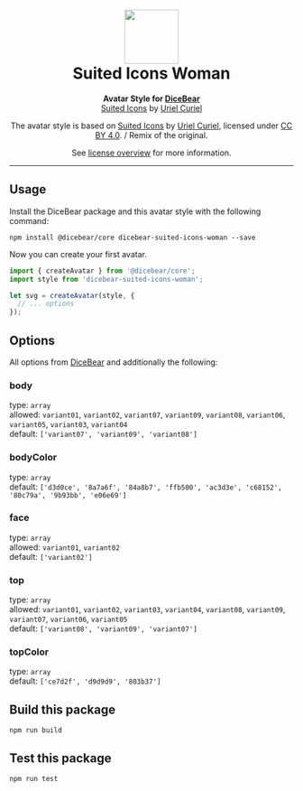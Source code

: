 <h1 align="center"><img src="./tests/svg/0.svg" width="96" /> <br />Suited Icons Woman</h1>
<p align="center">
  <strong>Avatar Style for <a href="https://dicebear.com/">DiceBear</a></strong><br />
  <a href="">Suited Icons</a> by <a href="urielcuriel.dev">Uriel Curiel</a>
</p>


<p align="center">
  The avatar style is based on <a href="">Suited Icons</a> by
  <a href="urielcuriel.dev">Uriel Curiel</a>, licensed under
  <a href="https://creativecommons.org/licenses/by/4.0/">CC BY 4.0</a>. / Remix of the original.
</p>
<p align="center">
  See <a href="https://dicebear.com/licenses">license overview</a> for more information.
</p>

----

## Usage

Install the DiceBear package and this avatar style with the following command:

```
npm install @dicebear/core dicebear-suited-icons-woman --save
```

Now you can create your first avatar.

```js
import { createAvatar } from '@dicebear/core';
import style from 'dicebear-suited-icons-woman';

let svg = createAvatar(style, {
  // ... options
});
```

## Options

All options from [DiceBear](https://dicebear.com/docs/options) and additionally the following:

### body

type: `array`  
allowed: `variant01`, `variant02`, `variant07`, `variant09`, `variant08`, `variant06`, `variant05`, `variant03`, `variant04`  
default: `['variant07', 'variant09', 'variant08']`


### bodyColor

type: `array`  
default: `['d3d0ce', '8a7a6f', '84a8b7', 'ffb500', 'ac3d3e', 'c68152', '80c79a', '9b93bb', 'e06e69']`


### face

type: `array`  
allowed: `variant01`, `variant02`  
default: `['variant02']`


### top

type: `array`  
allowed: `variant01`, `variant02`, `variant03`, `variant04`, `variant08`, `variant09`, `variant07`, `variant06`, `variant05`  
default: `['variant08', 'variant09', 'variant07']`


### topColor

type: `array`  
default: `['ce7d2f', 'd9d9d9', '803b37']`



## Build this package

```
npm run build
```

## Test this package

```
npm run test
```

